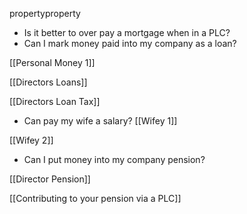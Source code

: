 propertyproperty

- Is it better to over pay a mortgage when in a PLC?
- Can I mark money paid into my company as a loan?

[[Personal Money 1]]

[[Directors Loans]]

[[Directors Loan Tax]]

- Can pay my wife a salary?
[[Wifey 1]]

[[Wifey 2]]
- Can I put money into my company pension?

[[Director Pension]]

[[Contributing to your pension via a PLC]]
